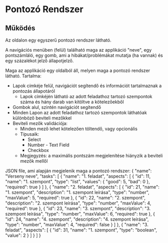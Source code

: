 # Pontozó Rendszer

## Működés

Az oldalon egy egyszerű pontozó rendszer látható.

A navigációs menüben (felül) található maga az applikáció "neve", egy pontszámláló, egy gomb, ami a hibákat/problémákat mutatja (ha vannak) és egy százalékot jelző állapotjelző.

Maga az applikáció egy oldalból áll, melyen maga a pontozó rendszer látható. Tartalma:

-   Lapok címkéje felül, navigációt segítendő és információt tartalmaznak a pontozás állapotáról
    -   Lapok címkéjén látható az adott feladathoz tartozó szempontok száma és hány darab van kitöltve a kötelezőekből
-   Gombok alul, szintén navigációt segítendő
-   Minden Lapon az adott feladathoz tartozó szempontok láthatóak különböző beviteli mezőkkel
-   Beviteli mezők validációja:
    -   Minden mező lehet kötelezően töltendő, vagy opcionális
    -   Típusaik:
        -   Select
        -   Number - Text Field
        -   Checkbox
    -   Megjegyzés: a maximális pontszám megjelenítése hiányzik a beviteli mezők mellől

JSON file, ami alapján megjelenik maga a pontozó rendszer:
    {
    "name": "Verseny neve",
    "tasks": [
        {
        "name": "1. feladat",
        "aspects": [
            {
            "id": 11,
            "name": "1. szempont",
            "type": "list",
            "values": {
                "good": 5,
                "bad": 0
            },
            "required": true
            }
        ]
        },
        {
        "name": "2. feladat",
        "aspects": [
            {
            "id": 21,
            "name": "1. szempont",
            "description": "1. szempont leírása",
            "type": "number",
            "maxValue": 5,
            "required": true
            },
            {
            "id": 22,
            "name": "2. szempont",
            "description": "2. szempont leírása",
            "type": "number",
            "maxValue": 4,
            "required": true
            },
            {
            "id": 23,
            "name": "3. szempont",
            "description": "3. szempont leírása",
            "type": "number",
            "maxValue": 6,
            "required": true
            },
            {
            "id": 24,
            "name": "4. szempont",
            "description": "4. szempont leírása",
            "type": "number",
            "maxValue": 4,
            "required": false
            }
        ]
        },
        {
        "name": "3. feladat",
        "aspects": [
            {
            "id": 31,
            "name": "1. szempont",
            "type": "boolean",
            "value": 2
            }
        ]
        }
    ]
    }